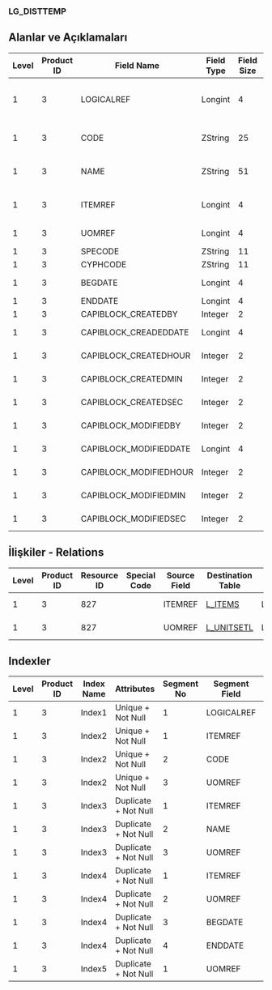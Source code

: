 ### LG_DISTTEMP

## Alanlar ve Açıklamaları

**Level**|**Product ID**|**Field Name**|**Field Type**|**Field Size**|**Field Offset**|**Türkçe Açıklama**|**Expression**
-----|-----|-----|-----|-----|-----|-----|-----
1|3|LOGICALREF|Longint|4|0|Dağıtım Şablonu Log. Ref.|Distribution Template Logical Reference
1|3|CODE|ZString|25|4|Dağıtım Şablonu Kodu|Distribution Template Code
1|3|NAME|ZString|51|29|Dağıtım Şablonu Açıklaması|Distribution Template Description
1|3|ITEMREF|Longint|4|80|Malzeme Kartı Referansı|Item Card Reference
1|3|UOMREF|Longint|4|84|Birim referansı|Unit Reference
1|3|SPECODE|ZString|11|88|Özel Kod|Aux. Code
1|3|CYPHCODE|ZString|11|99|Yetki Kodu|Auth. Code
1|3|BEGDATE|Longint|4|110|Başlangıç tarihi|Start Date
1|3|ENDDATE|Longint|4|114|Bitiş Tarihi|End Date
1|3|CAPIBLOCK_CREATEDBY|Integer|2|118|Oluşturan|Created By
1|3|CAPIBLOCK_CREADEDDATE|Longint|4|120|Oluşturulma Tarihi|Created Date
1|3|CAPIBLOCK_CREATEDHOUR|Integer|2|124|Oluşturulma Saati|Created Hour
1|3|CAPIBLOCK_CREATEDMIN|Integer|2|126|Oluşturulma Dakikası|Created Minute
1|3|CAPIBLOCK_CREATEDSEC|Integer|2|128|Oluşturulma Saniyesi|Created Second
1|3|CAPIBLOCK_MODIFIEDBY|Integer|2|130|Değiştiren|Modified By
1|3|CAPIBLOCK_MODIFIEDDATE|Longint|4|132|Değiştirilme Tarihi|Modified Date
1|3|CAPIBLOCK_MODIFIEDHOUR|Integer|2|136|Değiştirilme Saati|Modified Hour
1|3|CAPIBLOCK_MODIFIEDMIN|Integer|2|138|Değiştirilme Dakikası|Modified Minute
1|3|CAPIBLOCK_MODIFIEDSEC|Integer|2|140|Değiştirilme Saniyesi|Modified Second

## İlişkiler - Relations

**Level**|**Product ID**|**Resource ID**|**Special Code**|**Source Field**|**Destination Table**|**Destination Field**|**Relation Type**|**Extra Condition**
-----|-----|-----|-----|-----|-----|-----|-----|-----
1|3|827||ITEMREF|[L_ITEMS](../LG_ITEMS "L_ITEMS")|LOGICALREF|one-to-one|
1|3|827||UOMREF|[L_UNITSETL](../LG_UNITSETL "L_UNITSETL")|LOGICALREF|one-to-one|

## Indexler

**Level**|**Product ID**|**Index Name**|**Attributes**|**Segment No**|**Segment Field**|**Sense**
-----|-----|-----|-----|-----|-----|-----
1|3|Index1|Unique + Not Null|1|LOGICALREF|Ascending
1|3|Index2|Unique + Not Null|1|ITEMREF|Ascending
1|3|Index2|Unique + Not Null|2|CODE|Ascending
1|3|Index2|Unique + Not Null|3|UOMREF|Ascending
1|3|Index3|Duplicate + Not Null|1|ITEMREF|Ascending
1|3|Index3|Duplicate + Not Null|2|NAME|Ascending
1|3|Index3|Duplicate + Not Null|3|UOMREF|Ascending
1|3|Index4|Duplicate + Not Null|1|ITEMREF|Ascending
1|3|Index4|Duplicate + Not Null|2|UOMREF|Ascending
1|3|Index4|Duplicate + Not Null|3|BEGDATE|Ascending
1|3|Index4|Duplicate + Not Null|4|ENDDATE|Ascending
1|3|Index5|Duplicate + Not Null|1|UOMREF|Ascending
